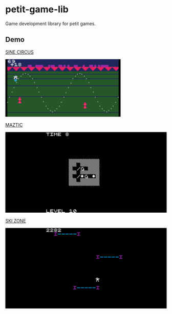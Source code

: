 # petit-game-lib

Game development library for petit games.

## Demo

[SINE CIRCUS](https://abagames.github.io/petit-game-lib/sinecircus/)

[![SINE CIRCUS screenshot](docs/screenshots/sinecircus.gif)](https://abagames.github.io/petit-game-lib/sinecircus/)

[MAZTIC](https://abagames.github.io/petit-game-lib/maztic/)

[![MAZTIC screenshot](docs/screenshots/maztic.gif)](https://abagames.github.io/petit-game-lib/maztic/)

[SKI ZONE](https://abagames.github.io/petit-game-lib/skizone/)

[![SKI ZONE screenshot](docs/screenshots/skizone.gif)](https://abagames.github.io/petit-game-lib/skizone/)
